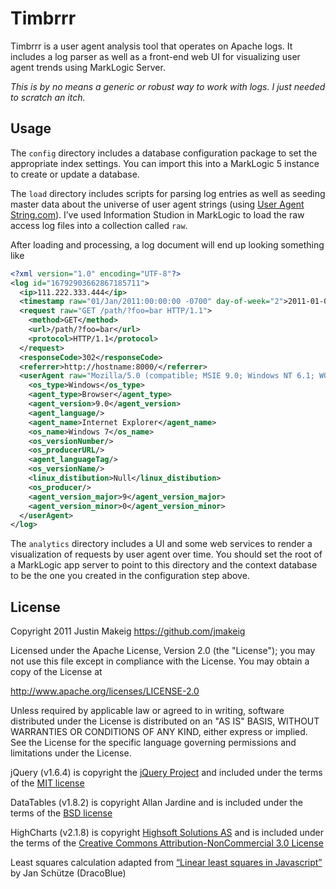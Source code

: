# Timbrrr
Timbrrr is a user agent analysis tool that operates on Apache logs. It includes a log parser as well as a front-end web UI for visualizing user agent trends using MarkLogic Server. 

*This is by no means a generic or robust way to work with logs. I just needed to scratch an itch.*

## Usage
The `config` directory includes a database configuration package to set the appropriate index settings. You can import this into a MarkLogic 5 instance to create or update a database.

The `load` directory includes scripts for parsing log entries as well as seeding master data about the universe of user agent strings (using [User Agent String.com](http://www.useragentstring.com/)). I’ve used Information Studion in MarkLogic to load the raw access log files into a collection called `raw`.

After loading and processing, a log document will end up looking something like

```xml
<?xml version="1.0" encoding="UTF-8"?>
<log id="16792903662867185711">
  <ip>111.222.333.444</ip>
  <timestamp raw="01/Jan/2011:00:00:00 -0700" day-of-week="2">2011-01-01T00:00:00</timestamp>
  <request raw="GET /path/?foo=bar HTTP/1.1">
    <method>GET</method>
    <url>/path/?foo=bar</url>
    <protocol>HTTP/1.1</protocol>
  </request>
  <responseCode>302</responseCode>
  <referrer>http://hostname:8000/</referrer>
  <userAgent raw="Mozilla/5.0 (compatible; MSIE 9.0; Windows NT 6.1; WOW64; Trident/5.0)">
    <os_type>Windows</os_type>
    <agent_type>Browser</agent_type>
    <agent_version>9.0</agent_version>
    <agent_language/>
    <agent_name>Internet Explorer</agent_name>
    <os_name>Windows 7</os_name>
    <os_versionNumber/>
    <os_producerURL/>
    <agent_languageTag/>
    <os_versionName/>
    <linux_distibution>Null</linux_distibution>
    <os_producer/>
    <agent_version_major>9</agent_version_major>
    <agent_version_minor>0</agent_version_minor>
  </userAgent>
</log>
```

The  `analytics` directory includes a UI and some web services to render a visualization of requests by user agent over time. You should set the root of a MarkLogic app server to point to this directory and the context database to be the one you created in the configuration step above.


## License
Copyright 2011 Justin Makeig <https://github.com/jmakeig>

Licensed under the Apache License, Version 2.0 (the "License");
you may not use this file except in compliance with the License.
You may obtain a copy of the License at

   http://www.apache.org/licenses/LICENSE-2.0

Unless required by applicable law or agreed to in writing, software
distributed under the License is distributed on an "AS IS" BASIS,
WITHOUT WARRANTIES OR CONDITIONS OF ANY KIND, either express or implied.
See the License for the specific language governing permissions and
limitations under the License.

jQuery (v1.6.4) is copyright the [jQuery Project](http://jquery.org) and included under the terms of the [MIT license](https://github.com/jquery/jquery/blob/master/MIT-LICENSE.txt)

DataTables (v1.8.2) is copyright Allan Jardine and is included under the terms of the [BSD license](http://www.datatables.net/license_bsd)

HighCharts (v2.1.8) is copyright [Highsoft Solutions AS](http://highsoft.com) and is included under the terms of the [Creative Commons Attribution-NonCommercial 3.0 License](http://creativecommons.org/licenses/by-nc/3.0/)

Least squares calculation adapted from [“Linear least squares in Javascript”](http://dracoblue.net/dev/linear-least-squares-in-javascript/159/) by Jan Schütze (DracoBlue)

